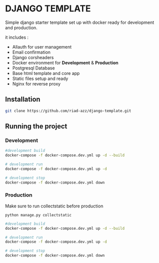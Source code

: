 # DJANGO TEMPLATE

Simple django starter template set up with docker ready for development and production.

it includes :
* Allauth for user management
* Email confirmation
* Django corsheaders
* Docker environment for **Development** & **Production**
* Postgresql Database
* Base html template and core app
* Static files setup and ready
* Nginx for reverse proxy

## Installation

```bash
git clone https://github.com/riad-azz/django-template.git
```

## Running the project

### Development

```bash
#development build
docker-compose -f docker-compose.dev.yml up -d --build

# development run
docker-compose -f docker-compose.dev.yml up -d

# development stop
docker-compose -f docker-compose.dev.yml down
```

### Production

Make sure to run collectstatic before production

```
python manage.py collectstatic
```

```bash
#development build
docker-compose -f docker-compose.dev.yml up -d --build

# development run
docker-compose -f docker-compose.dev.yml up -d

# development stop
docker-compose -f docker-compose.dev.yml down
```
